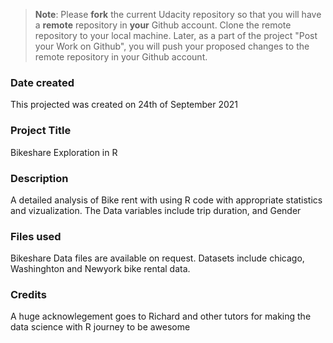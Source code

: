 >**Note**: Please **fork** the current Udacity repository so that you will have a **remote** repository in **your** Github account. Clone the remote repository to your local machine. Later, as a part of the project "Post your Work on Github", you will push your proposed changes to the remote repository in your Github account.

### Date created
This projected was created on 24th of September 2021

### Project Title
Bikeshare Exploration in R

### Description
A detailed analysis of Bike rent with using R code with appropriate statistics and vizualization.  The Data variables include trip duration, and Gender 

### Files used
Bikeshare Data files are available on request. Datasets include chicago, Washinghton and Newyork bike rental data.

### Credits
A huge acknowlegement goes to Richard and other tutors for making the data science with R journey to be awesome
